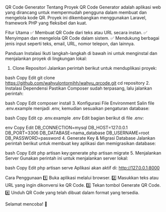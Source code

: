 QR Code Generator
Tentang Proyek
QR Code Generator adalah aplikasi web yang dirancang untuk mempermudah pengguna dalam membuat dan mengelola kode QR. Proyek ini dikembangkan menggunakan Laravel, framework PHP yang fleksibel dan kuat.

Fitur Utama
✅ Membuat QR Code dari teks atau URL secara instan.
✅ Menyimpan dan mengelola QR Code dalam sistem.
✅ Mendukung berbagai jenis input seperti teks, email, URL, nomor telepon, dan lainnya.

Panduan Instalasi
Ikuti langkah-langkah di bawah ini untuk menginstal dan menjalankan proyek di lingkungan lokal:

1. Clone Repositori
Jalankan perintah berikut untuk menduplikasi proyek:

bash
Copy
Edit
git clone https://github.com/wahyulontornihh/wahyu_qrcode.git
cd repository
2. Instalasi Dependensi
Pastikan Composer sudah terpasang, lalu jalankan perintah:

bash
Copy
Edit
composer install
3. Konfigurasi File Environment
Salin file .env.example menjadi .env, kemudian sesuaikan pengaturan database:

bash
Copy
Edit
cp .env.example .env
Edit bagian berikut di file .env:

env
Copy
Edit
DB_CONNECTION=mysql
DB_HOST=127.0.0.1
DB_PORT=3306
DB_DATABASE=nama_database
DB_USERNAME=root
DB_PASSWORD=password
4. Generate Key & Migrasi Database
Jalankan perintah berikut untuk membuat key aplikasi dan memigrasikan database:

bash
Copy
Edit
php artisan key:generate
php artisan migrate
5. Menjalankan Server
Gunakan perintah ini untuk menjalankan server lokal:

bash
Copy
Edit
php artisan serve
Aplikasi akan aktif di: http://127.0.0.1:8000

Cara Penggunaan
1️⃣ Buka aplikasi melalui browser.
2️⃣ Masukkan teks atau URL yang ingin dikonversi ke QR Code.
3️⃣ Tekan tombol Generate QR Code.
4️⃣ Unduh QR Code yang telah dibuat dalam format yang tersedia.

Selamat mencoba! 🚀

